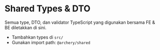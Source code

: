 # Shared Types & DTO

Semua type, DTO, dan validator TypeScript yang digunakan bersama FE & BE diletakkan di sini.

- Tambahkan types di `src/`
- Gunakan import path: `@archery/shared`
